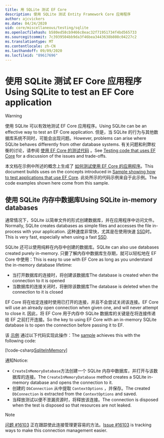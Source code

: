 ```yaml
---
title: 用 SQLite 测试 EF Core
description: 使用 SQLite 测试 Entity Framework Core 应用程序
author: ajcvickers
ms.date: 04/24/2020
uid: core/miscellaneous/testing/sqlite
ms.openlocfilehash: b580ed58cb9466c8eac32f71951734f4bd565733
ms.sourcegitcommit: 7c3939504bb9da3f46bea3443638b808c04227c2
ms.translationtype: MT
ms.contentlocale: zh-CN
ms.lasthandoff: 09/09/2020
ms.locfileid: "89617696"
---
```

# <a name="using-sqlite-to-test-an-ef-core-application"></a><span data-ttu-id="cc6f1-103">使用 SQLite 测试 EF Core 应用程序</span><span class="sxs-lookup"><span data-stu-id="cc6f1-103">Using SQLite to test an EF Core application</span></span>

> [!WARNING]
> <span data-ttu-id="cc6f1-104">使用 SQLite 可以有效地测试 EF Core 应用程序。</span><span class="sxs-lookup"><span data-stu-id="cc6f1-104">Using SQLite can be an effective way to test an EF Core application.</span></span>
> <span data-ttu-id="cc6f1-105">但是，当 SQLite 的行为与其他数据库系统不同时，可能会出现问题。</span><span class="sxs-lookup"><span data-stu-id="cc6f1-105">However, problems can arise where SQLite behaves differently from other database systems.</span></span> <span data-ttu-id="cc6f1-106">有关问题和利弊权衡的讨论，请参阅 [使用 EF Core 的测试代码](xref:core/miscellaneous/testing/index) 。</span><span class="sxs-lookup"><span data-stu-id="cc6f1-106">See [Testing code that uses EF Core](xref:core/miscellaneous/testing/index) for a discussion of the issues and trade-offs.</span></span>  

<span data-ttu-id="cc6f1-107">本文档在示例中所述的概念上生成了 [如何测试使用 EF Core 的应用程序](xref:core/miscellaneous/testing/testing-sample)。</span><span class="sxs-lookup"><span data-stu-id="cc6f1-107">This document builds uses on the concepts introduced in [Sample showing how to test applications that use EF Core](xref:core/miscellaneous/testing/testing-sample).</span></span>
<span data-ttu-id="cc6f1-108">此处所示的代码示例来自于此示例。</span><span class="sxs-lookup"><span data-stu-id="cc6f1-108">The code examples shown here come from this sample.</span></span>

## <a name="using-sqlite-in-memory-databases"></a><span data-ttu-id="cc6f1-109">使用 SQLite 内存中数据库</span><span class="sxs-lookup"><span data-stu-id="cc6f1-109">Using SQLite in-memory databases</span></span>

<span data-ttu-id="cc6f1-110">通常情况下，SQLite 以简单文件的形式创建数据库，并在应用程序中访问文件。</span><span class="sxs-lookup"><span data-stu-id="cc6f1-110">Normally, SQLite creates databases as simple files and accesses the file in-process with your application.</span></span>
<span data-ttu-id="cc6f1-111">这种速度非常快，尤其是在使用快速 [SSD](https://en.wikipedia.org/wiki/Solid-state_drive)时。</span><span class="sxs-lookup"><span data-stu-id="cc6f1-111">This is very fast, especially when using a fast [SSD](https://en.wikipedia.org/wiki/Solid-state_drive).</span></span> 

<span data-ttu-id="cc6f1-112">SQLite 还可以使用纯粹在内存中创建的数据库。</span><span class="sxs-lookup"><span data-stu-id="cc6f1-112">SQLite can also use databases created purely in-memory.</span></span>
<span data-ttu-id="cc6f1-113">只要了解内存中数据库生存期，就可以轻松地在 EF Core 中使用：</span><span class="sxs-lookup"><span data-stu-id="cc6f1-113">This is easy to use with EF Core as long as you understand the in-memory database lifetime:</span></span>
* <span data-ttu-id="cc6f1-114">当打开数据库的连接时，将创建该数据库</span><span class="sxs-lookup"><span data-stu-id="cc6f1-114">The database is created when the connection to it is opened</span></span>
* <span data-ttu-id="cc6f1-115">当数据库的连接关闭时，将删除该数据库</span><span class="sxs-lookup"><span data-stu-id="cc6f1-115">The database is deleted when the connection to it is closed</span></span>

<span data-ttu-id="cc6f1-116">EF Core 将在给定连接时使用已打开的连接，并且不会尝试关闭该连接。</span><span class="sxs-lookup"><span data-stu-id="cc6f1-116">EF Core will use an already open connection when given one, and will never attempt to close it.</span></span>
<span data-ttu-id="cc6f1-117">因此，将 EF Core 用于内存中 SQLite 数据库的关键是在将连接传递给 EF 之前打开连接。</span><span class="sxs-lookup"><span data-stu-id="cc6f1-117">So the key to using EF Core with an in-memory SQLite database is to open the connection before passing it to EF.</span></span>  

<span data-ttu-id="cc6f1-118">该 [示例](xref:core/miscellaneous/testing/testing-sample) 通过以下代码实现此操作：</span><span class="sxs-lookup"><span data-stu-id="cc6f1-118">The [sample](xref:core/miscellaneous/testing/testing-sample) achieves this with the following code:</span></span>

[!code-csharp[SqliteInMemory](../../../../samples/core/Miscellaneous/Testing/ItemsWebApi/Tests/SqliteInMemoryItemsControllerTest.cs?name=SqliteInMemory)]

<span data-ttu-id="cc6f1-119">通知</span><span class="sxs-lookup"><span data-stu-id="cc6f1-119">Notice:</span></span>
* <span data-ttu-id="cc6f1-120">`CreateInMemoryDatabase`方法创建一个 SQLite 内存中数据库，并打开与该数据库的连接。</span><span class="sxs-lookup"><span data-stu-id="cc6f1-120">The `CreateInMemoryDatabase` method creates a SQLite in-memory database and opens the connection to it.</span></span>
* <span data-ttu-id="cc6f1-121">创建的 `DbConnection` 从中提取 `ContextOptions` ，并保存。</span><span class="sxs-lookup"><span data-stu-id="cc6f1-121">The created `DbConnection` is extracted from the `ContextOptions` and saved.</span></span>
* <span data-ttu-id="cc6f1-122">当释放测试以便不泄漏资源时，将释放该连接。</span><span class="sxs-lookup"><span data-stu-id="cc6f1-122">The connection is disposed when the test is disposed so that resources are not leaked.</span></span> 

> [!NOTE]
> <span data-ttu-id="cc6f1-123">[问题 #16103](https://github.com/dotnet/efcore/issues/16103) 正在跟踪使此连接管理更容易的方法。</span><span class="sxs-lookup"><span data-stu-id="cc6f1-123">[Issue #16103](https://github.com/dotnet/efcore/issues/16103) is tracking ways to make this connection management easier.</span></span> 
